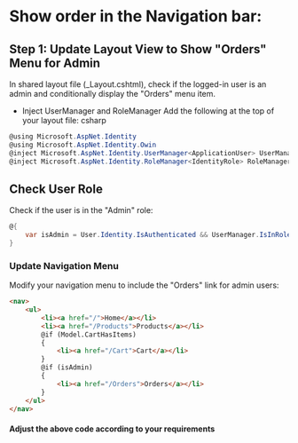 # Show order in the Navigation bar:
## Step 1: Update Layout View to Show "Orders" Menu for Admin
In shared layout file (_Layout.cshtml), check if the logged-in user is an admin and conditionally display the "Orders" menu item.

- Inject UserManager and RoleManager
Add the following at the top of your layout file:
csharp

```csharp
@using Microsoft.AspNet.Identity
@using Microsoft.AspNet.Identity.Owin
@inject Microsoft.AspNet.Identity.UserManager<ApplicationUser> UserManager
@inject Microsoft.AspNet.Identity.RoleManager<IdentityRole> RoleManager
```
## Check User Role
Check if the user is in the "Admin" role:

```csharp
@{
    var isAdmin = User.Identity.IsAuthenticated && UserManager.IsInRole(User.Identity.GetUserId(), RoleName.CanManageProducts);
}
```

### Update Navigation Menu
Modify your navigation menu to include the "Orders" link for admin users:
```html
<nav>
    <ul>
        <li><a href="/">Home</a></li>
        <li><a href="/Products">Products</a></li>
        @if (Model.CartHasItems)
        {
            <li><a href="/Cart">Cart</a></li>
        }
        @if (isAdmin)
        {
            <li><a href="/Orders">Orders</a></li>
        }
    </ul>
</nav>
```
#### Adjust the above code according to your requirements